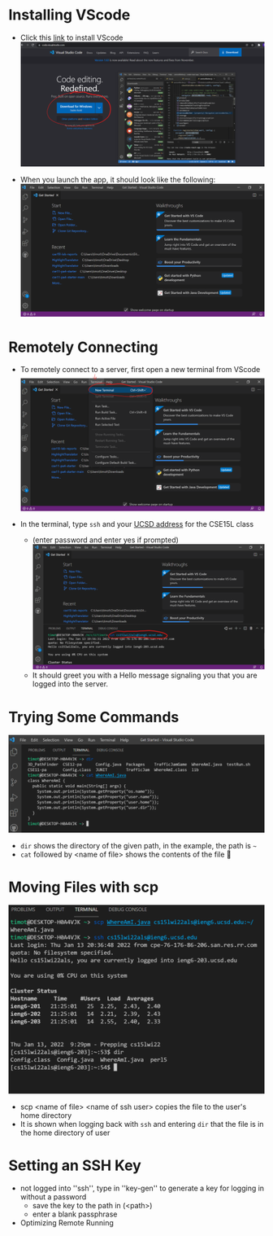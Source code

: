# Installing VScode
* Click this [link](https://code.visualstudio.com/) to install VScode
![VSCode1](VSCodeDownloadPage.png)

* When you launch the app, it should look like the following:
![VSCode2](VSCodeAppLaunch.png)

#  Remotely Connecting
* To remotely connect to a server, first open a new terminal from VScode
![RemotelyConnecting1](VSCodeOpenTerminal.png)

* In the terminal, type ``ssh`` and your [UCSD address](https://sdacs.ucsd.edu/~icc/index.php) for the CSE15L class 
  * (enter password and enter yes if prompted)
![RemotelyConnecting2](TerminalSsh.png)
  * It should greet you with a Hello message signaling you that you are logged into the server.
 
# Trying Some Commands
 ![Commands](CommandLineCommands.png)
 * ``dir`` shows the directory of the given path, in the example, the path is ``~``
 * ``cat`` followed by \<name of file\> shows the contents of the file 📂 
 
# Moving Files with scp
 ![scp](scp.png)
 * scp \<name of file\> \<name of ssh user\> copies the file to the user's home directory
 * It is shown when logging back with ``ssh`` and entering ``dir`` that the file is in the home directory of user

# Setting an SSH Key
* not logged into ''ssh'', type in ''key-gen'' to generate a key for logging in without a password
  * save the key to the path in (\<path\>)
  * enter a blank passphrase
* Optimizing Remote Running
